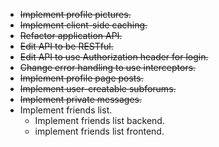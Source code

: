 * ~~Implement profile pictures.~~
* ~~Implement client-side caching.~~
* ~~Refactor application API.~~
* ~~Edit API to be RESTful.~~
* ~~Edit API to use Authorization header for login.~~
* ~~Change error handling to use interceptors.~~
* ~~Implement profile page posts.~~
* ~~Implement user-creatable subforums.~~
* ~~Implement private messages.~~
* Implement friends list.
  * Implement friends list backend.
  * implement friends list frontend.
